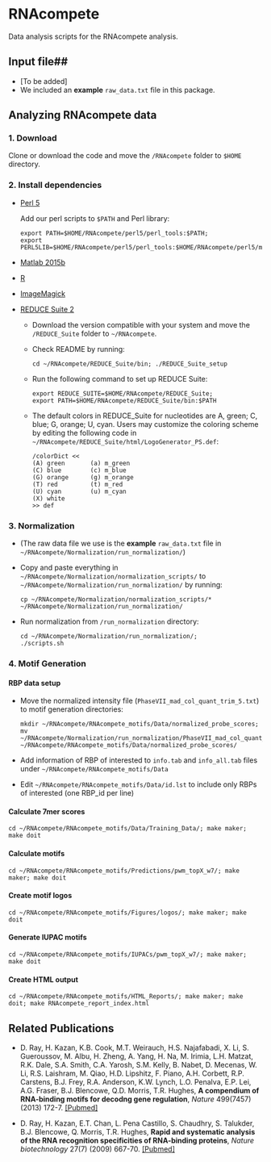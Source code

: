 # RNAcompete #

Data analysis scripts for the RNAcompete analysis.

## Input file##

* [To be added]
* We included an **example** `raw_data.txt` file in this package.

## Analyzing RNAcompete data ##

### 1. Download ###

Clone or download the code and move the `/RNAcompete` folder to `$HOME` directory.


### 2. Install dependencies ###

* [Perl 5](https://www.perl.org/)

    Add our perl scripts to `$PATH` and Perl library:
    
    ```
    export PATH=$HOME/RNAcompete/perl5/perl_tools:$PATH;
    export PERL5LIB=$HOME/RNAcompete/perl5/perl_tools:$HOME/RNAcompete/perl5/modules:$PERL5LIB
    ```
    
* [Matlab 2015b](https://www.mathworks.com/)
* [R](https://www.r-project.org/)
* [ImageMagick](http://www.imagemagick.org/)
* [REDUCE Suite 2](http://bussemakerlab.org/lab/)
  * Download the version compatible with your system and move the `/REDUCE_Suite` folder to `~/RNAcompete`.
  * Check README by running:
  
    ```
    cd ~/RNAcompete/REDUCE_Suite/bin; ./REDUCE_Suite_setup
    ```
    
  * Run the following command to set up REDUCE Suite:
  
    ```
    export REDUCE_SUITE=$HOME/RNAcompete/REDUCE_Suite;
    export PATH=$HOME/RNAcompete/REDUCE_Suite/bin:$PATH
    ```
  * The default colors in REDUCE_Suite for nucleotides are A, green; C, blue; G, orange; U, cyan. Users may customize the coloring scheme by editing the following code in `~/RNAcompete/REDUCE_Suite/html/LogoGenerator_PS.def`:
    
    ```
    /colorDict <<
    (A) green       (a) m_green
    (C) blue        (c) m_blue
    (G) orange      (g) m_orange
    (T) red         (t) m_red
    (U) cyan        (u) m_cyan
    (X) white
    >> def
    ```
    
### 3.  Normalization ###

* (The raw data file we use is the **example** `raw_data.txt` file in `~/RNAcompete/Normalization/run_normalization/`)

* Copy and paste everything in `~/RNAcompete/Normalization/normalization_scripts/` to `~/RNAcompete/Normalization/run_normalization/` by running:
    
    ```
    cp ~/RNAcompete/Normalization/normalization_scripts/* ~/RNAcompete/Normalization/run_normalization/
    ```
    
* Run normalization from `/run_normalization` directory:

    ```
    cd ~/RNAcompete/Normalization/run_normalization/;
    ./scripts.sh
    ```

### 4.  Motif Generation ###

#### RBP data setup ####

* Move the normalized intensity file (`PhaseVII_mad_col_quant_trim_5.txt`) to motif generation directories:

    ```
    mkdir ~/RNAcompete/RNAcompete_motifs/Data/normalized_probe_scores;
    mv ~/RNAcompete/Normalization/run_normalization/PhaseVII_mad_col_quant_trim_5.txt ~/RNAcompete/RNAcompete_motifs/Data/normalized_probe_scores/
    ```
    
* Add information of RBP of interested to `info.tab` and `info_all.tab` files under `~/RNAcompete/RNAcompete_motifs/Data`
* Edit `~/RNAcompete/RNAcompete_motifs/Data/id.lst` to include only RBPs of interested (one RBP_id per line)

#### Calculate 7mer scores ####

```
cd ~/RNAcompete/RNAcompete_motifs/Data/Training_Data/; make maker; make doit
```
    
#### Calculate motifs ####

```
cd ~/RNAcompete/RNAcompete_motifs/Predictions/pwm_topX_w7/; make maker; make doit
```
    
#### Create motif logos ####

```
cd ~/RNAcompete/RNAcompete_motifs/Figures/logos/; make maker; make doit
```

#### Generate IUPAC motifs ####

```
cd ~/RNAcompete/RNAcompete_motifs/IUPACs/pwm_topX_w7/; make maker; make doit
```

#### Create HTML output ####

```
cd ~/RNAcompete/RNAcompete_motifs/HTML_Reports/; make maker; make doit; make RNAcompete_report_index.html
```

## Related Publications ##

* D. Ray, H. Kazan, K.B. Cook, M.T. Weirauch, H.S. Najafabadi, X. Li, S. Gueroussov, M. Albu, H. Zheng, A. Yang, H. Na, M. Irimia, L.H. Matzat, R.K. Dale, S.A. Smith, C.A. Yarosh, S.M. Kelly, B. Nabet, D. Mecenas, W. Li, R.S. Laishram, M. Qiao, H.D. Lipshitz, F. Piano, A.H. Corbett, R.P. Carstens, B.J. Frey, R.A. Anderson, K.W. Lynch, L.O. Penalva, E.P. Lei, A.G. Fraser, B.J. Blencowe, Q.D. Morris, T.R. Hughes, **A compendium of RNA-binding motifs for decodng gene regulation**, *Nature* 499(7457) (2013) 172-7. [[Pubmed]](http://www.ncbi.nlm.nih.gov/pubmed/23846655)

* D. Ray, H. Kazan, E.T. Chan, L. Pena Castillo, S. Chaudhry, S. Talukder, B.J. Blencowe, Q. Morris, T.R. Hughes, **Rapid and systematic analysis of the RNA recognition specificities of RNA-binding proteins**, *Nature biotechnology* 27(7) (2009) 667-70. [[Pubmed]](http://www.ncbi.nlm.nih.gov/pubmed/19561594)
